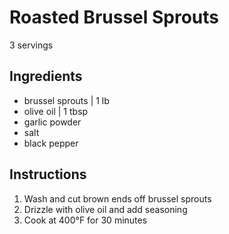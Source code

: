 # Roasted Brussel Sprouts

3 servings

## Ingredients

- brussel sprouts | 1 lb
- olive oil | 1 tbsp
- garlic powder
- salt
- black pepper

## Instructions

1. Wash and cut brown ends off brussel sprouts
2. Drizzle with olive oil and add seasoning
3. Cook at 400°F for 30 minutes